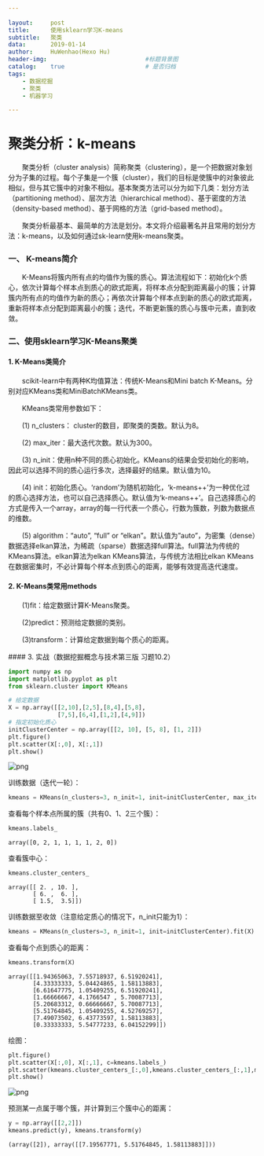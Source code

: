 ```yaml
---
  
layout:     post
title:      使用sklearn学习K-means
subtitle:   聚类
data:       2019-01-14
author:     HuWenhao(Hexo Hu)
header-img:                            #标题背景图
catalog:    true                       # 是否归档
tags:
    - 数据挖掘
    - 聚类
    - 机器学习

---
```



# 聚类分析：k-means 
<p style="text-indent:2em;line-height:1.5">
    聚类分析（cluster analysis）简称聚类（clustering），是一个把数据对象划分为子集的过程。每个子集是一个簇（cluster），我们的目标是使簇中的对象彼此相似，但与其它簇中的对象不相似。基本聚类方法可以分为如下几类：划分方法（partitioning method）、层次方法（hierarchical method）、基于密度的方法（density-based method）、基于网格的方法（grid-based method）。
</p>
<p style="text-indent:2em;line-height:1.5">
    聚类分析最基本、最简单的方法是划分。本文将介绍最著名并且常用的划分方法：k-means，以及如何通过sk-learn使用k-means聚类。
</p>


### 一、 K-means简介
<p style="text-indent:2em;line-height:1.5">
    K-Means将簇内所有点的均值作为簇的质心。算法流程如下：初始化k个质心，依次计算每个样本点到质心的欧式距离，将样本点分配到距离最小的簇；计算簇内所有点的均值作为新的质心；再依次计算每个样本点到新的质心的欧式距离，重新将样本点分配到距离最小的簇；迭代，不断更新簇的质心与簇中元素，直到收敛。
</p>

### 二、使用sklearn学习K-Means聚类
#### 1. K-Means类简介
<p style="text-indent:2em;line-height:1.5">
    scikit-learn中有两种K均值算法：传统K-Means和Mini batch K-Means。分别对应KMeans类和MiniBatchKMeans类。
</p>
<p style="text-indent:2em;line-height:1.5">
    KMeans类常用参数如下：
</p>
<p style="text-indent:2em;line-height:1.5">
    (1) n_clusters： cluster的数目，即聚类的类数。默认为8。
</p>
<p style="text-indent:2em;line-height:1.5">
    (2) max_iter：最大迭代次数。默认为300。
</p>
<p style="text-indent:2em;line-height:1.5">
    (3) n_init：使用n种不同的质心初始化。KMeans的结果会受初始化的影响，因此可以选择不同的质心运行多次，选择最好的结果。默认值为10。
</p>
<p style="text-indent:2em;line-height:1.5">
    (4) init：初始化质心。‘random’为随机初始化，‘k-means++’为一种优化过的质心选择方法，也可以自己选择质心。默认值为‘k-means++’。自己选择质心的方式是传入一个array，array的每一行代表一个质心，行数为簇数，列数为数据点的维数。
</p>
<p style="text-indent:2em;line-height:1.5">
    (5) algorithm：“auto”, “full” or “elkan”。默认值为”auto”，为密集（dense）数据选择elkan算法，为稀疏（sparse）数据选择full算法。full算法为传统的KMeans算法。elkan算法为elkan KMeans算法，与传统方法相比elkan KMeans在数据密集时，不必计算每个样本点到质心的距离，能够有效提高迭代速度。
</p>

#### 2.  K-Means类常用methods
<p style="text-indent:2em;line-height:1.5">
    (1)fit：给定数据计算K-Means聚类。
</p>
<p style="text-indent:2em;line-height:1.5">
    (2)predict：预测给定数据的类别。
</p>
<p style="text-indent:2em;line-height:1.5">
    (3)transform：计算给定数据到每个质心的距离。
</p>
<p style="text-indent:2em;line-height:1.5">
    
</p>
#### 3. 实战（数据挖掘概念与技术第三版 习题10.2）


```python
import numpy as np
import matplotlib.pyplot as plt
from sklearn.cluster import KMeans

# 给定数据
X = np.array([[2,10],[2,5],[8,4],[5,8],
              [7,5],[6,4],[1,2],[4,9]])
# 指定初始化质心
initClusterCenter = np.array([[2, 10], [5, 8], [1, 2]])
plt.figure()
plt.scatter(X[:,0], X[:,1])
plt.show()
```


![png](output_3_0.png)


训练数据（迭代一轮）：


```python
kmeans = KMeans(n_clusters=3, n_init=1, init=initClusterCenter, max_iter=1).fit(X)
```

查看每个样本点所属的簇（共有0、1、2三个簇）：


```python
kmeans.labels_
```




    array([0, 2, 1, 1, 1, 1, 2, 0])



查看簇中心：


```python
kmeans.cluster_centers_
```




    array([[ 2. , 10. ],
           [ 6. ,  6. ],
           [ 1.5,  3.5]])



训练数据至收敛（注意给定质心的情况下，n_init只能为1）：


```python
kmeans = KMeans(n_clusters=3, n_init=1, init=initClusterCenter).fit(X)
```

查看每个点到质心的距离：


```python
kmeans.transform(X)
```




    array([[1.94365063, 7.55718937, 6.51920241],
           [4.33333333, 5.04424865, 1.58113883],
           [6.61647775, 1.05409255, 6.51920241],
           [1.66666667, 4.1766547 , 5.70087713],
           [5.20683312, 0.66666667, 5.70087713],
           [5.51764845, 1.05409255, 4.52769257],
           [7.49073502, 6.43773597, 1.58113883],
           [0.33333333, 5.54777233, 6.04152299]])



绘图：


```python
plt.figure()
plt.scatter(X[:,0], X[:,1], c=kmeans.labels_)
plt.scatter(kmeans.cluster_centers_[:,0],kmeans.cluster_centers_[:,1],marker='+')
plt.show()
```


![png](output_15_0.png)


预测某一点属于哪个簇，并计算到三个簇中心的距离：


```python
y = np.array([[2,2]])
kmeans.predict(y), kmeans.transform(y)
```




    (array([2]), array([[7.19567771, 5.51764845, 1.58113883]]))




```python

```

